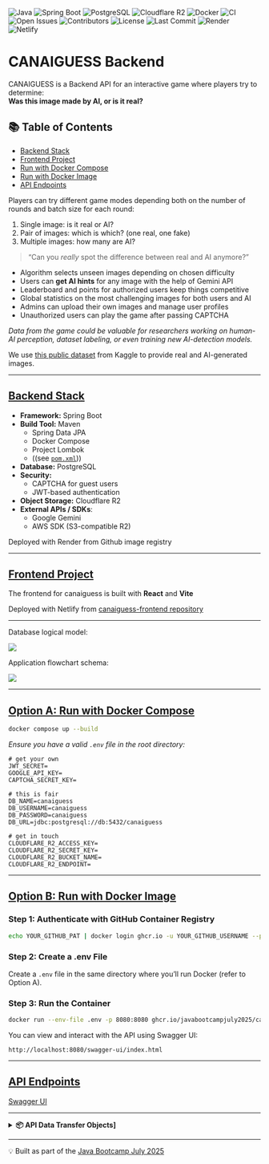 ![Java](https://img.shields.io/badge/Java-21-blue)
![Spring Boot](https://img.shields.io/badge/Spring--Boot-3.2-green)
![PostgreSQL](https://img.shields.io/badge/Database-PostgreSQL-blue)
![Cloudflare R2](https://img.shields.io/badge/Object%20Storage-R2-orange)
![Docker](https://img.shields.io/badge/Docker-ready-blue)
![CI](https://img.shields.io/github/actions/workflow/status/JavaBootcampJuly2025/canaiguess-backend/maven.yml?label=build)
![Open Issues](https://img.shields.io/github/issues/JavaBootcampJuly2025/canaiguess-backend)
![Contributors](https://img.shields.io/github/contributors/JavaBootcampJuly2025/canaiguess-backend)
![License](https://img.shields.io/badge/License-MIT-lightgrey)
![Last Commit](https://img.shields.io/github/last-commit/JavaBootcampJuly2025/canaiguess-backend)
![Render](https://img.shields.io/badge/Render-Live-blueviolet)
![Netlify](https://img.shields.io/badge/Deployed%20on-Netlify-success)

# CANAIGUESS Backend

CANAIGUESS is a Backend API for an interactive game where players try to determine:  
**Was this image made by AI, or is it real?**

## 📚 Table of Contents
- [Backend Stack](#backend-stack)
- [Frontend Project](#frontend-project)
- [Run with Docker Compose](#option-a-run-with-docker-compose)
- [Run with Docker Image](#option-b-run-with-docker-image)
- [API Endpoints](#api-endpoints)

Players can try different game modes depending both on the number of rounds and batch size for each round:
1. Single image: is it real or AI?
2. Pair of images: which is which? (one real, one fake)
3. Multiple images: how many are AI?

> “Can you _really_ spot the difference between real and AI anymore?”

- Algorithm selects unseen images depending on chosen difficulty
- Users can **get AI hints** for any image with the help of Gemini API
- Leaderboard and points for authorized users keep things competitive
- Global statistics on the most challenging images for both users and AI
- Admins can upload their own images and manage user profiles
- Unauthorized users can play the game after passing CAPTCHA

*Data from the game could be valuable for researchers working on human-AI perception, dataset labeling, or even training new AI-detection models.*

We use [this public dataset](https://www.kaggle.com/datasets/tristanzhang32/ai-generated-images-vs-real-images?select=test) from Kaggle to provide real and AI-generated images. 

---

## [**Backend Stack**](#backend-stack)

- **Framework:** Spring Boot
- **Build Tool:** Maven
  - Spring Data JPA
  - Docker Compose
  - Project Lombok
  - ((see [`pom.xml`](./pom.xml)))
- **Database:** PostgreSQL
- **Security:**
  - CAPTCHA for guest users
  - JWT-based authentication
- **Object Storage:** Cloudflare R2
- **External APIs / SDKs**:
  - Google Gemini 
  - AWS SDK (S3-compatible R2)

Deployed with Render from Github image registry

---

## [**Frontend Project**](#frontend-project)

The frontend for canaiguess is built with **React** and **Vite**

Deployed with Netlify from [canaiguess-frontend repository](https://github.com/JavaBootcampJuly2025/canaiguess-frontend)  

---

Database logical model:

<img src="https://github.com/user-attachments/assets/87d49fab-e36c-45d3-8c1e-09dc41faf086" />

Application flowchart schema:

<img src="https://github.com/user-attachments/assets/211fff08-5cf4-4fb0-9a70-552ebc0ca02b" />

---

## [Option A: Run with Docker Compose](#option-a-run-with-docker-compose)

```bash
docker compose up --build
```

*Ensure you have a valid `.env` file in the root directory:*

```env
# get your own
JWT_SECRET=
GOOGLE_API_KEY=
CAPTCHA_SECRET_KEY=

# this is fair
DB_NAME=canaiguess
DB_USERNAME=canaiguess
DB_PASSWORD=canaiguess
DB_URL=jdbc:postgresql://db:5432/canaiguess

# get in touch
CLOUDFLARE_R2_ACCESS_KEY=
CLOUDFLARE_R2_SECRET_KEY=
CLOUDFLARE_R2_BUCKET_NAME=
CLOUDFLARE_R2_ENDPOINT=
```

---

## [Option B: Run with Docker Image](#option-b-run-with-docker-image)

### Step 1: Authenticate with GitHub Container Registry
```bash
echo YOUR_GITHUB_PAT | docker login ghcr.io -u YOUR_GITHUB_USERNAME --password-stdin
```

### Step 2: Create a .env File

Create a `.env` file in the same directory where you’ll run Docker (refer to Option A).

### Step 3: Run the Container
```bash
docker run --env-file .env -p 8080:8080 ghcr.io/javabootcampjuly2025/canaiguess-backend/canaiguess:latest
```

You can view and interact with the API using Swagger UI:
```
http://localhost:8080/swagger-ui/index.html
```

---

## [API Endpoints](#api-endpoints)

[Swagger UI](https://canaiguess.onrender.com/swagger-ui/index.html)

---

<details>
<summary><strong>📦 API Data Transfer Objects]</strong></summary>

<br/>

### 🧾 Authentication

#### `RegisterRequest`
- `username` — `string`
- `email` — `string`
- `password` — `string`

#### `AuthenticationRequest`
- `username` — `string` 
- `password` — `string` 

#### `AuthenticationResponse`
- `token` — `string`
- `username` — `string`
- `role` — `string` 

---

### 🎮 Game

#### `NewGameRequestDTO`
- `batchCount` — `integer`
- `batchSize` — `integer`
- `difficulty` — `integer`

#### `NewGameResponseDTO`
- `gameId` — `string`

#### `GuessRequestDTO`
- `guesses` — `boolean[]`

#### `GuessResultDTO`
- `correct` — `boolean[]`

#### `ImageBatchResponseDTO`
- `images` — `ImageDTO[]`

#### `ImageDTO`
- `id` — `string`
- `url` — `string`

#### `GameDTO`
- `id` — `string`
- `correct` — `integer`
- `total` — `integer`
- `accuracy` — `double`
- `score` — `integer`
- `createdAt` — `string`
- `finished` — `boolean`
- `currentBatch` — `integer`
- `batchCount` — `integer`
- `batchSize` — `integer`
- `difficulty` — `integer`

---

### 👤 User

#### `UserDTO`
- `username` — `string`
- `score` — `integer`
- `accuracy` — `number (double)`
- `totalGuesses` — `integer`
- `correctGuesses` — `integer`
- `totalGames` — `integer`

#### `UpdateUserRequestDTO`
- `currentPassword` — `string`
- `newPassword` — `string` 
- `email` — `string` 

---

### 🖼️ Image

#### `UploadImageRequestDTO`
- `file` — `binary` 
- `fake` — `boolean` 

#### `HintResponseDTO`
- `fake` — `boolean`
- `signs` — `string[]`
---

### 🚨 Reporting

#### `SubmitReportRequestDTO`
- `description` — `string`

#### `ImageReportResponseDTO`
- `reportId` — `integer`
- `imageId` — `string`
- `imageUrl` — `string`
- `username` — `string`
- `description` — `string`
- `timestamp` — `string` 
- `resolved` — `boolean`

---

### 📊 Leaderboard

#### maps to `UserDTO`

</details>

---
💡 Built as part of the [Java Bootcamp July 2025](https://github.com/JavaBootcampJuly2025)
